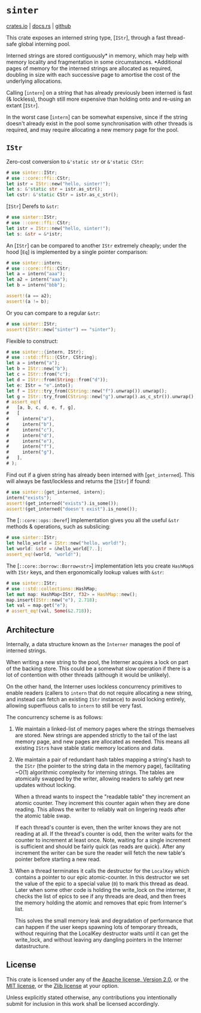 `sinter`
==========
[crates.io](https://crates.io/crates/sinter) |
[docs.rs](https://docs.rs/sinter) |
[github](https://github.com/ickk/sinter)

This crate exposes an interned string type, [`IStr`], through a fast
thread-safe global interning pool.

Interned strings are stored contiguously* in memory, which may help with memory
locality and fragmentation in some circumstances. *Additional pages of memory
for the interned strings are allocated as required, doubling in size with each
successive page to amortise the cost of the underlying allocations.

Calling [`intern`] on a string that has already previously been interned is
fast (& lockless), though still more expensive than holding onto and re-using
an extant [`IStr`].

In the worst case [`intern`] can be somewhat expensive, since if the string
doesn't already exist in the pool some synchronisation with other threads is
required, and may require allocating a new memory page for the pool.

`IStr`
------

Zero-cost conversion to `&'static str` or `&'static CStr`:
```rust
# use sinter::IStr;
# use ::core::ffi::CStr;
let istr = IStr::new("hello, sinter!");
let s: &'static str = istr.as_str();
let cstr: &'static CStr = istr.as_c_str();
```

[`IStr`] Derefs to `&str`:
```rust
# use sinter::IStr;
# use ::core::ffi::CStr;
let istr = IStr::new("hello, sinter!");
let s: &str = &*istr;
```

An [`IStr`] can be compared to another `IStr` extremely cheaply; under the hood
[`Eq`] is implemented by a single pointer comparison:
```rust
# use sinter::intern;
# use ::core::ffi::CStr;
let a = intern("aaa");
let a2 = intern("aaa");
let b = intern("bbb");

assert!(a == a2);
assert!(a != b);
```

Or you can compare to a regular `&str`:
```rust
# use sinter::IStr;
assert!(IStr::new("sinter") == "sinter");
```

Flexible to construct:
```rust
# use sinter::{intern, IStr};
# use ::std::ffi::{CStr, CString};
let a = intern("a");
let b = IStr::new("b");
let c = IStr::from("c");
let d = IStr::from(String::from("d"));
let e: IStr = "e".into();
let f = IStr::try_from(CString::new("f").unwrap()).unwrap();
let g = IStr::try_from(CString::new("g").unwrap().as_c_str()).unwrap();
# assert_eq!(
#   [a, b, c, d, e, f, g],
#   [
#     intern("a"),
#     intern("b"),
#     intern("c"),
#     intern("d"),
#     intern("e"),
#     intern("f"),
#     intern("g"),
#   ],
# );
```

Find out if a given string has already been interned with [`get_interned`].
This will always be fast/lockless and returns the [`IStr`] if found:
```rust
# use sinter::{get_interned, intern};
intern("exists");
assert!(get_interned("exists").is_some());
assert!(get_interned("doesn't exist").is_none());
```

The [`::core::ops::Deref`] implementation gives you all the
useful `&str` methods & operations, such as subslicing:
```rust
# use sinter::IStr;
let hello_world = IStr::new("hello, world!");
let world: &str = &hello_world[7..];
assert_eq!(world, "world!");
```

The [`::core::borrow::Borrow<str>`] implementation lets you create `HashMap`s
with `IStr` keys, and then ergonomically lookup values with `&str`:
```rust
# use sinter::IStr;
# use ::std::collections::HashMap;
let mut map: HashMap<IStr, f32> = HashMap::new();
map.insert(IStr::new("e"), 2.718);
let val = map.get("e");
# assert_eq!(val, Some(&2.718));
```

Architecture
------------

Internally, a data structure known as the `Interner` manages the pool of
interned strings.

When writing a new string to the pool, the Interner acquires a lock on part of
the backing store. This could be a somewhat slow operation if there is a lot of
contention with other threads (although it would be unlikely).

On the other hand, the Interner uses lockless concurrency primitives to enable
readers (callers to `intern` that do not require allocating a new string, and
instead can fetch an existing `IStr` instance) to avoid locking entirely,
allowing superfluous calls to `intern` to still be very fast.

The concurrency scheme is as follows:

1. We maintain a linked-list of memory pages where the strings themselves are
   stored. New strings are appended strictly to the tail of the last memory
   page, and new pages are allocated as needed. This means all existing `IStr`s
   have stable static memory locations and data.

2. We maintain a pair of redundant hash tables mapping a string's hash to the
   `IStr` (the pointer to the string data in the memory page), facilitating
   ~O(1) algorithmic complexity for interning strings. The tables are
   atomically swapped by the writer, allowing readers to safely get new updates
   without locking.

   When a thread wants to inspect the "readable table" they increment an atomic
   counter. They increment this counter again when they are done reading. This
   allows the writer to reliably wait on lingering reads after the atomic table
   swap.

   If each thread's counter is even, then the writer knows they are not reading
   at all. If the thread's counter is odd, then the writer waits for the
   counter to increment at least once. Note, waiting for a single increment is
   sufficient and should be fairly quick (as reads are quick). After any
   increment the writer can be sure the reader will fetch the new table's
   pointer before starting a new read.

3. When a thread terminates it calls the destructor for the `LocalKey` which
   contains a pointer to our epic atomic-counter. In this destructor we set the
   value of the epic to a special value (`0`) to mark this thread as dead.
   Later when some other code is holding the write_lock on the interner, it
   checks the list of epics to see if any threads are dead, and then frees the
   memory holding the atomic and removes that epic from Interner's list.

   This solves the small memory leak and degradation of performance that can
   happen if the user keeps spawning lots of temporary threads, without
   requiring that the LocalKey destructor waits until it can get the
   write_lock, and without leaving any dangling pointers in the Interner
   datastructure.

License
-------

This crate is licensed under any of the
[Apache license, Version 2.0](./LICENSE-APACHE),
or the
[MIT license](./LICENSE-MIT),
or the
[Zlib license](./LICENSE-ZLIB)
at your option.

Unless explicitly stated otherwise, any contributions you intentionally submit
for inclusion in this work shall be licensed accordingly.
